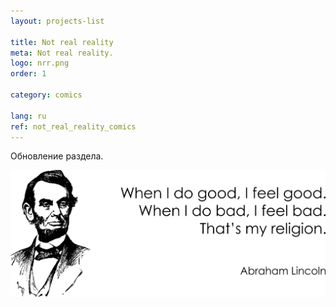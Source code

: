 ```yaml
---
layout: projects-list

title: Not real reality
meta: Not real reality.
logo: nrr.png
order: 1

category: comics

lang: ru
ref: not_real_reality_comics
---
```


Обновление раздела.

<a data-fancybox="gallery" href="/img/programming/Lincoln.png"><img src="/img/programming/Lincoln.png" alt=""></a>

